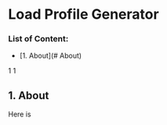 # Load Profile Generator

### List of Content:


- [1. About](# About)


1
1


## 1. About


Here is
